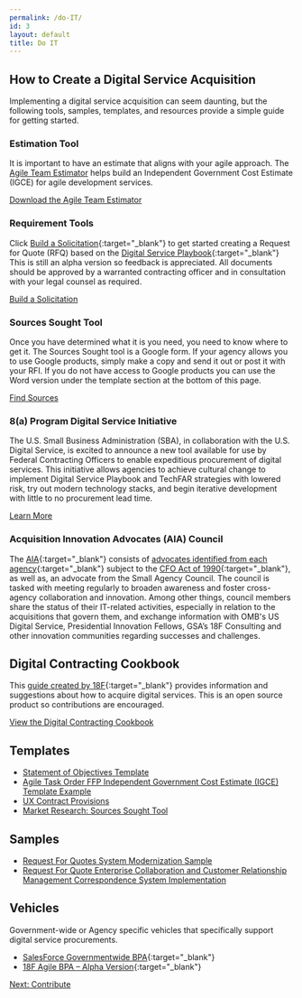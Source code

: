 ```yaml
---
permalink: /do-IT/
id: 3
layout: default
title: Do IT
---
```


## How to Create a Digital Service Acquisition

Implementing a digital service acquisition can seem daunting, but the following tools, samples, templates, and resources provide a simple guide for getting started. 

### Estimation Tool

It is important to have an estimate that aligns with your agile approach. The [Agile Team Estimator](/assets/files/agile_estimator823.xlsx) helps build an Independent Government Cost Estimate (IGCE) for agile development services.

<a class="usa-button-outline usa-button-active" type="button"  href="/assets/files/agile_estimator823.xlsx">Download the Agile Team Estimator</a>

### Requirement Tools

Click [Build a Solicitation](https://agile-solicitation-builder.apps.cloud.gov){:target="_blank"} to get started creating a Request for Quote (RFQ) based on the [Digital Service Playbook](https://playbook.cio.gov){:target="_blank"} This is still an alpha version so feedback is appreciated. All documents should be approved by a warranted contracting officer and in consultation with your legal counsel as required.

<a class="usa-button-outline usa-button-active" type="button" target="blank" href="https://agile-solicitation-builder.apps.cloud.gov">Build a Solicitation</a>

### Sources Sought Tool
Once you have determined what it is you need, you need to know where to get it. The Sources Sought tool is a Google form. If your agency allows you to use Google products, simply make a copy and send it out or post it with your RFI. If you do not have access to Google products you can use the Word version under the template section at the bottom of this page.

<a class="usa-button-outline usa-button-active" type="button" target="blank" href="https://docs.google.com/forms/d/1BGKTfoG8rRD4i5Qh-LOO22T31QS3BOkidVCyQzEhtOA/edit?usp=sharing">Find Sources</a>

### 8(a) Program Digital Service Initiative 
The U.S. Small Business Administration (SBA), in collaboration with the U.S. Digital Service, is excited to announce a new tool available for use by Federal Contracting Officers to enable expeditious procurement of digital services.  This initiative allows agencies to achieve cultural change to implement Digital Service Playbook and TechFAR strategies with lowered risk, try out modern technology stacks, and begin iterative development with little to no procurement lead time.

<a class="usa-button-outline usa-button-active" type="button" href="https://techfarhub.cio.gov/do-IT/SBA_8a/">Learn More</a>

### Acquisition Innovation Advocates (AIA) Council
The [AIA](https://techfarhub.cio.gov/assets/files/AIA-March9Memo.pdf){:target="_blank"} consists of [advocates identified from each agency](https://techfarhub.cio.gov/assets/files/AIA_List.pdf){:target="_blank"} subject to the [CFO Act of 1990](https://cfo.gov/about/){:target="_blank"}, as well as, an advocate from the Small Agency Council.  The council is tasked with meeting regularly to broaden awareness and foster cross-agency collaboration and innovation. Among other things, council members share the status of their IT-related activities, especially in relation to the acquisitions that govern them, and exchange information with OMB's US Digital Service, Presidential Innovation Fellows, GSA’s 18F Consulting and other innovation communities regarding successes and challenges.

## Digital Contracting Cookbook

This [guide created by 18F](https://pages.18f.gov/contracting-cookbook/){:target="_blank"} provides information and suggestions about how to acquire digital services. This is an open source product so contributions are encouraged.

<a class="usa-button-outline usa-button-active" type="button" target="blank" href="https://pages.18f.gov/contracting-cookbook/">View the Digital Contracting Cookbook</a>

## Templates

- [Statement of Objectives Template](/assets/files/DigitalServiceSOO.docx)
- [Agile Task Order FFP Independent Government Cost Estimate (IGCE) Template Example](/assets/files/Agile_Task_Order_IGCE_Example_-Sec_508_Remediated.docx)
- [UX Contract Provisions](/assets/files/UX%20Contract%20Provisions.docx)
- [Market Research: Sources Sought Tool](/assets/files/Sources%20Sought.docx)

## Samples
- [Request For Quotes System Modernization Sample](/assets/files/Agile%20Task%20Order%20Example.docx)
- [Request For Quote Enterprise Collaboration and Customer Relationship Management Correspondence System Implementation](/assets/files/CRMTaskOrder%20Sample%20DRAFT.docx)

## Vehicles

Government-wide or Agency specific vehicles that specifically support digital service procurements.

- [SalesForce Governmentwide BPA](http://www.gsa.gov/portal/content/120966){:target="_blank"}
- [18F Agile BPA – Alpha Version](https://18f.gsa.gov/2015/08/28/announcing-the-agile-BPA-awards/){:target="_blank"}

<a class="usa-button" type="button" href="/contribute">Next: Contribute</a>

